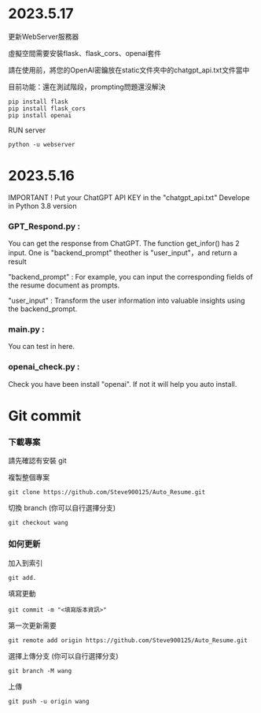 # 2023.5.17
更新WebServer服務器

虛擬空間需要安裝flask、flask_cors、openai套件

請在使用前，將您的OpenAI密鑰放在static文件夾中的chatgpt_api.txt文件當中

目前功能：還在測試階段，prompting問題還沒解決

```
pip install flask
pip install flask_cors
pip install openai
```

RUN server
```
python -u webserver
```

# 2023.5.16
IMPORTANT ! 
Put your ChatGPT API KEY in the "chatgpt_api.txt"
Develope in Python 3.8 version 

### GPT_Respond.py :
  You can get the response from ChatGPT. 
  The function get_infor() has 2 input. One is "backend_prompt" theother is "user_input"，and return a result

  "backend_prompt" : For example, you can input the corresponding fields of the resume document as prompts.

  "user_input" : Transform the user information into valuable insights using the backend_prompt.

### main.py :
  You can test in here.
    
### openai_check.py :
  Check you have been install "openai".
  If not it will help you auto install.
   
# Git commit

### 下載專案
請先確認有安裝 git

複製整個專案
```
git clone https://github.com/Steve900125/Auto_Resume.git
```

切換 branch (你可以自行選擇分支)
```
git checkout wang
```

### 如何更新

加入到索引
```
git add.
```

填寫更動
```
git commit -m "<填寫版本資訊>"
```

第一次更新需要
```
git remote add origin https://github.com/Steve900125/Auto_Resume.git
```

選擇上傳分支 (你可以自行選擇分支)
```
git branch -M wang
```

上傳
```
git push -u origin wang
```

